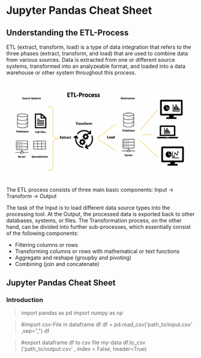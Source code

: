 # Jupyter Pandas Cheat Sheet


## Understanding the ETL-Process
ETL (extract, transform, load) is a type of data integration that refers to the three phases (extract, transform, and load) that are used to combine data from various sources. Data is extracted from one or different source systems, transformed into an analyzeable format, and loaded into a data warehouse or other system throughout this process.

![ETL Process](/img/etl_01.png)

The ETL process consists of three main basic components:
Input -> Transform -> Output

The task of the Input is to load different data source types into the processing tool.
At the Output, the processed data is exported back to other databases, systems, or files.
The Transformation process, on the other hand, can be divided into further sub-processes, which essentially consist of the following components:
* Filtering columns or rows
* Transforming columns or rows with mathematical or text functions
* Aggregate and reshape (groupby and pivoting)
* Combining (join and concatenate)

## Jupyter Pandas Cheat Sheet
### Introduction
> import pandas as pd
> import numpy as np

> #import csv-File in dataframe df
> df = pd.read_csv('path_to/input.csv' ,sep=",") 
> df

> #export dataframe df to csv file my-data
> df.to_csv ('path_to/output.csv' , index = False, header=True) 